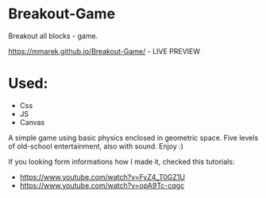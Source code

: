 # Breakout-Game
Breakout all blocks - game.

https://mmarek.github.io/Breakout-Game/ - LIVE PREVIEW

# Used:
- Css
- JS
- Canvas

A simple game using basic physics enclosed in geometric space.
Five levels of old-school entertainment, also with sound. 
Enjoy :)

If you looking form informations how I made it, checked this tutorials: 
- https://www.youtube.com/watch?v=FyZ4_T0GZ1U
- https://www.youtube.com/watch?v=opA9Tc-cqgc
